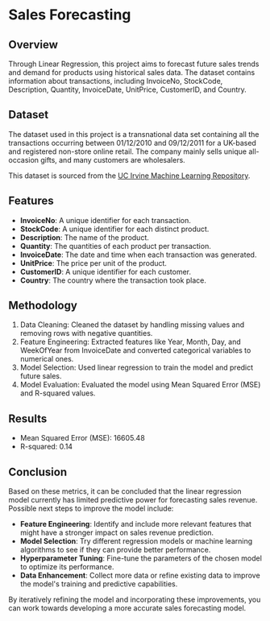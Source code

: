 # Sales Forecasting 

## Overview

Through Linear Regression, this project aims to forecast future sales trends and demand for products using historical sales data. The dataset contains information about transactions, including InvoiceNo, StockCode, Description, Quantity, InvoiceDate, UnitPrice, CustomerID, and Country.

## Dataset

The dataset used in this project is a transnational data set containing all the transactions occurring between 01/12/2010 and 09/12/2011 for a UK-based and registered non-store online retail. The company mainly sells unique all-occasion gifts, and many customers are wholesalers.

This dataset is sourced from the [UC Irvine Machine Learning Repository](https://archive.ics.uci.edu/dataset/352/online+retail).

## Features

- **InvoiceNo**: A unique identifier for each transaction.
- **StockCode**: A unique identifier for each distinct product.
- **Description**: The name of the product.
- **Quantity**: The quantities of each product per transaction.
- **InvoiceDate**: The date and time when each transaction was generated.
- **UnitPrice**: The price per unit of the product.
- **CustomerID**: A unique identifier for each customer.
- **Country**: The country where the transaction took place.

## Methodology

1. Data Cleaning: Cleaned the dataset by handling missing values and removing rows with negative quantities.
2. Feature Engineering: Extracted features like Year, Month, Day, and WeekOfYear from InvoiceDate and converted categorical variables to numerical ones.
3. Model Selection: Used linear regression to train the model and predict future sales.
5. Model Evaluation: Evaluated the model using Mean Squared Error (MSE) and R-squared values.

## Results

- Mean Squared Error (MSE): 16605.48
- R-squared: 0.14

## Conclusion

Based on these metrics, it can be concluded that the linear regression model currently has limited predictive power for forecasting sales revenue. Possible next steps to improve the model include:

- **Feature Engineering**: Identify and include more relevant features that might have a stronger impact on sales revenue prediction.
- **Model Selection**: Try different regression models or machine learning algorithms to see if they can provide better performance.
- **Hyperparameter Tuning**: Fine-tune the parameters of the chosen model to optimize its performance.
- **Data Enhancement**: Collect more data or refine existing data to improve the model's training and predictive capabilities.

By iteratively refining the model and incorporating these improvements, you can work towards developing a more accurate sales forecasting model.
